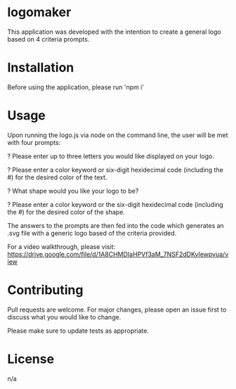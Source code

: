 # logomaker

This application was developed with the intention to create a general logo based on 4 criteria prompts.

# Installation

Before using the application, please run 'npm i'

# Usage

Upon running the logo.js via node on the command line, the user will be met with four prompts:

? Please enter up to three letters you would like displayed on your logo.

? Please enter a color keyword or six-digit hexidecimal code (including the #) for the desired color of the text.

? What shape would you like your logo to be?

? Please enter a color keyword or the six-digit hexidecimal code (including the #) for the desired color of the shape.

The answers to the prompts are then fed into the code which generates an .svg file with a generic logo based of the criteria provided.

For a video walkthrough, please visit: https://drive.google.com/file/d/1A8CHMDIaHPVf3aM_7NSF2dDKvIewpvua/view

# Contributing

Pull requests are welcome. For major changes, please open an issue first to discuss what you would like to change.

Please make sure to update tests as appropriate.

# License

n/a
